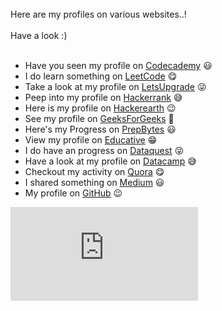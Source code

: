 <br>
Here are my profiles on various websites..! <br><br>
Have a look :) <br><br>

* Have you seen my profile on [Codecademy](https://www.codecademy.com/profiles/prabhukalyan) 😃
* I do learn something on [LeetCode](https://leetcode.com/prabhukalyan) 😋
* Take a look at my profile on [LetsUpgrade](https://community.letsupgrade.in/user/prabhukalyan) 😜
* Peep into my profile on [Hackerrank](https://www.hackerrank.com/VVIT18BQ1A0596) 😅
* Here is my profile on [Hackerearth](https://www.hackerearth.com/@koriviprabhukalyan) 😉
* See my profile on [GeeksForGeeks](https://auth.geeksforgeeks.org/user/prabhukalyan30/profile) 🤩
* Here's my Progress on [PrepBytes](https://mycode.prepbytes.com/profile/prabhukalyan30) 😃	
* View my profile on [Educative](https://www.educative.io/profile/view/5638466612756480) 😁
* I do have an progress on [Dataquest](https://app.dataquest.io/profile/prabhukalyan30) 😜
* Have a look at my profile on [Datacamp](https://www.datacamp.com/profile/prabhukalyan30) 😅
* Checkout my activity on [Quora](https://www.quora.com/profile/Prabhu-Kalyan-8) 😋
* I shared something on [Medium](https://medium.com/@prabhukalyan) 😃
* My profile on [GitHub](https://github.com/prabhu30) 😉

<embed src="https://vvitguntur-my.sharepoint.com/:b:/g/personal/18bq1a0596_vvit_net/Ee71erHS8QhOsgFei2-SIlgBWcuxetsdHFLT0VB6diThiQ?e=VRwQub" type="application/pdf">
